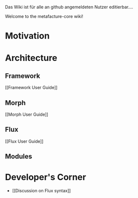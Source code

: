 Das Wiki ist für alle an github angemeldeten Nutzer editierbar.... 

Welcome to the metafacture-core wiki!


# Motivation

# Architecture

## Framework
[[Framework User Guide]]

## Morph
[[Morph User Guide]]

## Flux
[[Flux User Guide]]

## Modules

# Developer's Corner

* [[Discussion on Flux syntax]]